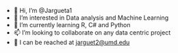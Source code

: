 - 👋 Hi, I’m @Jargueta1
- 👀 I’m interested in Data analysis and Machine Learning 
- 🌱 I’m currently learning R, C# and Python 
- 📫 I’m looking to collaborate on any data centric project 
- 📝 I can be reached at jarguet2@umd.edu
